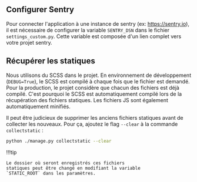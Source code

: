 ## Configurer Sentry

Pour connecter l'application à une instance de sentry (ex: https://sentry.io),
il est nécessaire de configurer la variable `SENTRY_DSN`
dans le fichier `settings_custom.py`.
Cette variable est composée d'un lien complet vers votre projet sentry.

## Récupérer les statiques

Nous utilisons du SCSS dans le projet.
En environnement de développement (`DEBUG=True`),
le SCSS est compilé à chaque fois que le fichier est demandé.
Pour la production, le projet considère 
que chacun des fichiers est déjà compilé.
C'est pourquoi le SCSS est automatiquement compilé lors 
de la récupération des fichiers statiques.
Les fichiers JS sont également automatiquement minifiés.

Il peut être judicieux de supprimer les anciens fichiers
statiques avant de collecter les nouveaux.
Pour ça, ajoutez le flag `--clear` à la commande `collectstatic` :

```bash
python ./manage.py collectstatic --clear
```

!!!tip

	Le dossier où seront enregistrés ces fichiers
    statiques peut être changé en modifiant la variable
    `STATIC_ROOT` dans les paramètres.
